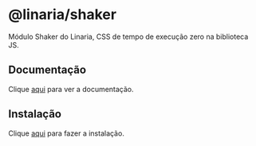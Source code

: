 # @linaria/shaker

Módulo Shaker do Linaria, CSS de tempo de execução zero na biblioteca JS.

## Documentação

Clique [aqui](https://github.com/callstack/linaria) para ver a documentação.

## Instalação

Clique [aqui](https://www.npmjs.com/package/@linaria/shaker) para fazer a instalação.